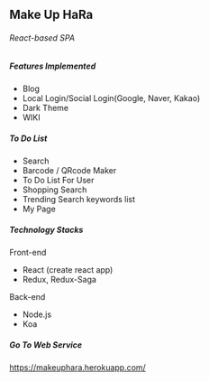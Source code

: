 ## Make Up HaRa

###### React-based SPA



##### Features Implemented

- Blog
- Local Login/Social Login(Google, Naver, Kakao)
- Dark Theme
- WIKI



##### To Do List

- Search
- Barcode / QRcode Maker
- To Do List For User
- Shopping Search
- Trending Search keywords list
- My Page



##### Technology Stacks

Front-end

- React (create react app)
- Redux, Redux-Saga

Back-end

- Node.js
- Koa



##### Go To Web Service

https://makeuphara.herokuapp.com/